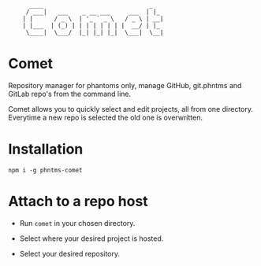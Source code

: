           ____                              _
         / ___|   ___    _ __ ___     ___  | |_
        | |      / _ \  | '_ ` _ \   / _ \ | __|
        | |___  | (_) | | | | | | | |  __/ | |_
         \____|  \___/  |_| |_| |_|  \___|  \__|
  
Comet
=====

Repository manager for phantoms only,
manage GitHub, git.phntms and GitLab repo's from the command line.

Comet allows you to quickly select and edit projects, all from one directory.<br>
Everytime a new repo is selected the old one is overwritten.

# Installation

`npm i -g phntms-comet`

# Attach to a repo host

* Run `comet` in your chosen directory.

* Select where your desired project is hosted.

* Select your desired repository.








